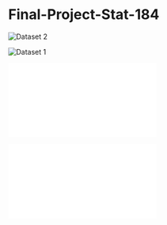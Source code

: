 # Final-Project-Stat-184

![Dataset 2](ATP_W25.sav)

![Dataset 1](ATP_W26.sav)

![Final Project](Final_Project.nb.html)

![Final Project Checksheet](FinalProj_CheckSheet.nb.html)

